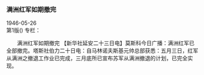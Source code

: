 ### 满洲红军如期撤完  

1946-05-26  
第1版()
专栏：

　　满洲红军如期撤完
    【新华社延安二十三日电】莫斯科今日广播：满洲红军已全部撤完。塔斯社伯力二十日电：自马林诺夫斯基元帅总部获悉：五月三日，红军从满洲之撤退工作业已完成，三月底所已宣布苏军从满洲撤退的计划，已完全实现。  
